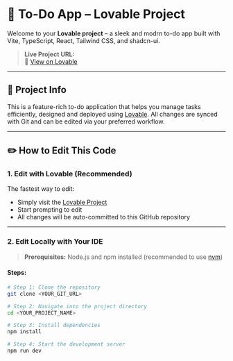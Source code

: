 # 📝 To-Do App – Lovable Project

Welcome to your **Lovable project** – a sleek and modrn to-do app built with Vite, TypeScript, React, Tailwind CSS, and shadcn-ui.

> **Live Project URL:**  
> 🔗 [View on Lovable](https://lovable.dev/projects/73f6345d-0b1c-4b5a-9911-19cb3cb71296)

---

## 🚀 Project Info

This is a feature-rich to-do application that helps you manage tasks efficiently, designed and deployed using [Lovable](https://lovable.dev). All changes are synced with Git and can be edited via your preferred workflow.

---

## ✏️ How to Edit This Code

### 1. Edit with Lovable (Recommended)

The fastest way to edit:
- Simply visit the [Lovable Project](https://lovable.dev/projects/73f6345d-0b1c-4b5a-9911-19cb3cb71296)
- Start prompting to edit
- All changes will be auto-committed to this GitHub repository

---

### 2. Edit Locally with Your IDE

> **Prerequisites:** Node.js and npm installed (recommended to use [nvm](https://github.com/nvm-sh/nvm))

#### Steps:

```bash
# Step 1: Clone the repository
git clone <YOUR_GIT_URL>

# Step 2: Navigate into the project directory
cd <YOUR_PROJECT_NAME>

# Step 3: Install dependencies
npm install

# Step 4: Start the development server
npm run dev
